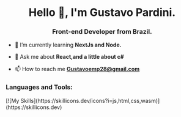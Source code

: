<h1 align="center">Hello 👋, I'm Gustavo Pardini.</h1>
<h3 align="center">Front-end Developer from Brazil.</h3>

- 🌱 I’m currently learning **NextJs and Node.**

- 💬 Ask me about **React,and a little about c#**

- 📫 How to reach me **Gustavoemp28@gmail.com**


<p align="left">
</p>

<h3 align="left">Languages and Tools:</h3>
[![My Skills](https://skillicons.dev/icons?i=js,html,css,wasm)](https://skillicons.dev)

